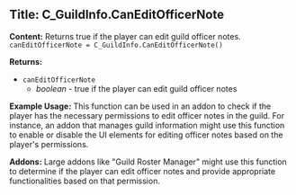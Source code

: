 ## Title: C_GuildInfo.CanEditOfficerNote

**Content:**
Returns true if the player can edit guild officer notes.
`canEditOfficerNote = C_GuildInfo.CanEditOfficerNote()`

**Returns:**
- `canEditOfficerNote`
  - *boolean* - true if the player can edit guild officer notes

**Example Usage:**
This function can be used in an addon to check if the player has the necessary permissions to edit officer notes in the guild. For instance, an addon that manages guild information might use this function to enable or disable the UI elements for editing officer notes based on the player's permissions.

**Addons:**
Large addons like "Guild Roster Manager" might use this function to determine if the player can edit officer notes and provide appropriate functionalities based on that permission.